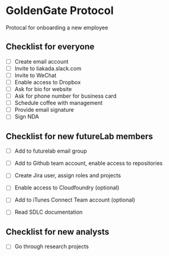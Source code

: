 # GoldenGate Protocol
Protocal for onboarding a new employee

## Checklist for everyone
- [ ] Create email account
- [ ] Invite to liakada.slack.com
- [ ] Invite to WeChat
- [ ] Enable access to Dropbox
- [ ] Ask for bio for website
- [ ] Ask for phone number for business card
- [ ] Schedule coffee with management
- [ ] Provide email signature
- [ ] Sign NDA

## Checklist for new futureLab members
- [ ] Add to futurelab email group
- [ ] Add to Github team account, enable access to repositories
- [ ] Create Jira user, assign roles and projects
- [ ] Enable access to Cloudfoundry (optional)
- [ ] Add to iTunes Connect Team account (optional)
- [ ] Read SDLC documentation


## Checklist for new analysts
- [ ] Go through research projects